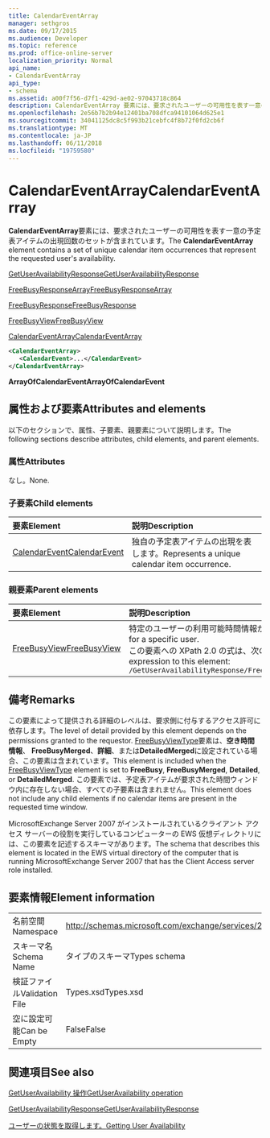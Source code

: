 ```yaml
---
title: CalendarEventArray
manager: sethgros
ms.date: 09/17/2015
ms.audience: Developer
ms.topic: reference
ms.prod: office-online-server
localization_priority: Normal
api_name:
- CalendarEventArray
api_type:
- schema
ms.assetid: a00f7f56-d7f1-429d-ae02-97043718c864
description: CalendarEventArray 要素には、要求されたユーザーの可用性を表す一意の予定表アイテムの出現回数のセットが含まれています。
ms.openlocfilehash: 2e56b7b2b94e12401ba708dfca94101064d625e1
ms.sourcegitcommit: 34041125dc8c5f993b21cebfc4f8b72f0fd2cb6f
ms.translationtype: MT
ms.contentlocale: ja-JP
ms.lasthandoff: 06/11/2018
ms.locfileid: "19759580"
---
```

# <a name="calendareventarray"></a><span data-ttu-id="d2f41-103">CalendarEventArray</span><span class="sxs-lookup"><span data-stu-id="d2f41-103">CalendarEventArray</span></span>

<span data-ttu-id="d2f41-104">**CalendarEventArray**要素には、要求されたユーザーの可用性を表す一意の予定表アイテムの出現回数のセットが含まれています。</span><span class="sxs-lookup"><span data-stu-id="d2f41-104">The **CalendarEventArray** element contains a set of unique calendar item occurrences that represent the requested user's availability.</span></span> 
  
[<span data-ttu-id="d2f41-105">GetUserAvailabilityResponse</span><span class="sxs-lookup"><span data-stu-id="d2f41-105">GetUserAvailabilityResponse</span></span>](getuseravailabilityresponse.md)
  
[<span data-ttu-id="d2f41-106">FreeBusyResponseArray</span><span class="sxs-lookup"><span data-stu-id="d2f41-106">FreeBusyResponseArray</span></span>](freebusyresponsearray.md)
  
[<span data-ttu-id="d2f41-107">FreeBusyResponse</span><span class="sxs-lookup"><span data-stu-id="d2f41-107">FreeBusyResponse</span></span>](freebusyresponse.md)
  
[<span data-ttu-id="d2f41-108">FreeBusyView</span><span class="sxs-lookup"><span data-stu-id="d2f41-108">FreeBusyView</span></span>](freebusyview.md)
  
[<span data-ttu-id="d2f41-109">CalendarEventArray</span><span class="sxs-lookup"><span data-stu-id="d2f41-109">CalendarEventArray</span></span>](calendareventarray.md)
  
```xml
<CalendarEventArray>
   <CalendarEvent>...</CalendarEvent>
</CalendarEventArray>
```

 <span data-ttu-id="d2f41-110">**ArrayOfCalendarEvent**</span><span class="sxs-lookup"><span data-stu-id="d2f41-110">**ArrayOfCalendarEvent**</span></span>
## <a name="attributes-and-elements"></a><span data-ttu-id="d2f41-111">属性および要素</span><span class="sxs-lookup"><span data-stu-id="d2f41-111">Attributes and elements</span></span>

<span data-ttu-id="d2f41-112">以下のセクションで、属性、子要素、親要素について説明します。</span><span class="sxs-lookup"><span data-stu-id="d2f41-112">The following sections describe attributes, child elements, and parent elements.</span></span>
  
### <a name="attributes"></a><span data-ttu-id="d2f41-113">属性</span><span class="sxs-lookup"><span data-stu-id="d2f41-113">Attributes</span></span>

<span data-ttu-id="d2f41-114">なし。</span><span class="sxs-lookup"><span data-stu-id="d2f41-114">None.</span></span>
  
### <a name="child-elements"></a><span data-ttu-id="d2f41-115">子要素</span><span class="sxs-lookup"><span data-stu-id="d2f41-115">Child elements</span></span>

|<span data-ttu-id="d2f41-116">**要素**</span><span class="sxs-lookup"><span data-stu-id="d2f41-116">**Element**</span></span>|<span data-ttu-id="d2f41-117">**説明**</span><span class="sxs-lookup"><span data-stu-id="d2f41-117">**Description**</span></span>|
|:-----|:-----|
|[<span data-ttu-id="d2f41-118">CalendarEvent</span><span class="sxs-lookup"><span data-stu-id="d2f41-118">CalendarEvent</span></span>](calendarevent.md) <br/> |<span data-ttu-id="d2f41-119">独自の予定表アイテムの出現を表します。</span><span class="sxs-lookup"><span data-stu-id="d2f41-119">Represents a unique calendar item occurrence.</span></span>  <br/> |
   
### <a name="parent-elements"></a><span data-ttu-id="d2f41-120">親要素</span><span class="sxs-lookup"><span data-stu-id="d2f41-120">Parent elements</span></span>

|<span data-ttu-id="d2f41-121">**要素**</span><span class="sxs-lookup"><span data-stu-id="d2f41-121">**Element**</span></span>|<span data-ttu-id="d2f41-122">**説明**</span><span class="sxs-lookup"><span data-stu-id="d2f41-122">**Description**</span></span>|
|:-----|:-----|
|[<span data-ttu-id="d2f41-123">FreeBusyView</span><span class="sxs-lookup"><span data-stu-id="d2f41-123">FreeBusyView</span></span>](freebusyview.md) <br/> |<span data-ttu-id="d2f41-124">特定のユーザーの利用可能時間情報が含まれています。</span><span class="sxs-lookup"><span data-stu-id="d2f41-124">Contains availability information for a specific user.</span></span>  <br/> <span data-ttu-id="d2f41-125">この要素への XPath 2.0 の式は、次のようにします。</span><span class="sxs-lookup"><span data-stu-id="d2f41-125">The following is the XPath 2.0 expression to this element:</span></span>  <br/>  `/GetUserAvailabilityResponse/FreeBusyResponseArray/FreeBusyResponse/FreeBusyView` <br/> |
   
## <a name="remarks"></a><span data-ttu-id="d2f41-126">備考</span><span class="sxs-lookup"><span data-stu-id="d2f41-126">Remarks</span></span>

<span data-ttu-id="d2f41-127">この要素によって提供される詳細のレベルは、要求側に付与するアクセス許可に依存します。</span><span class="sxs-lookup"><span data-stu-id="d2f41-127">The level of detail provided by this element depends on the permissions granted to the requestor.</span></span> <span data-ttu-id="d2f41-128">[FreeBusyViewType](freebusyviewtype.md)要素は、**空き時間情報**、 **FreeBusyMerged**、**詳細**、または**DetailedMerged**に設定されている場合、この要素は含まれています。</span><span class="sxs-lookup"><span data-stu-id="d2f41-128">This element is included when the [FreeBusyViewType](freebusyviewtype.md) element is set to **FreeBusy**, **FreeBusyMerged**, **Detailed**, or **DetailedMerged**.</span></span> <span data-ttu-id="d2f41-129">この要素では、予定表アイテムが要求された時間ウィンドウ内に存在しない場合、すべての子要素は含まれません。</span><span class="sxs-lookup"><span data-stu-id="d2f41-129">This element does not include any child elements if no calendar items are present in the requested time window.</span></span> 
  
<span data-ttu-id="d2f41-130">MicrosoftExchange Server 2007 がインストールされているクライアント アクセス サーバーの役割を実行しているコンピューターの EWS 仮想ディレクトリには、この要素を記述するスキーマがあります。</span><span class="sxs-lookup"><span data-stu-id="d2f41-130">The schema that describes this element is located in the EWS virtual directory of the computer that is running MicrosoftExchange Server 2007 that has the Client Access server role installed.</span></span>
  
## <a name="element-information"></a><span data-ttu-id="d2f41-131">要素情報</span><span class="sxs-lookup"><span data-stu-id="d2f41-131">Element information</span></span>

|||
|:-----|:-----|
|<span data-ttu-id="d2f41-132">名前空間</span><span class="sxs-lookup"><span data-stu-id="d2f41-132">Namespace</span></span>  <br/> |http://schemas.microsoft.com/exchange/services/2006/types  <br/> |
|<span data-ttu-id="d2f41-133">スキーマ名</span><span class="sxs-lookup"><span data-stu-id="d2f41-133">Schema Name</span></span>  <br/> |<span data-ttu-id="d2f41-134">タイプのスキーマ</span><span class="sxs-lookup"><span data-stu-id="d2f41-134">Types schema</span></span>  <br/> |
|<span data-ttu-id="d2f41-135">検証ファイル</span><span class="sxs-lookup"><span data-stu-id="d2f41-135">Validation File</span></span>  <br/> |<span data-ttu-id="d2f41-136">Types.xsd</span><span class="sxs-lookup"><span data-stu-id="d2f41-136">Types.xsd</span></span>  <br/> |
|<span data-ttu-id="d2f41-137">空に設定可能</span><span class="sxs-lookup"><span data-stu-id="d2f41-137">Can be Empty</span></span>  <br/> |<span data-ttu-id="d2f41-138">False</span><span class="sxs-lookup"><span data-stu-id="d2f41-138">False</span></span>  <br/> |
   
## <a name="see-also"></a><span data-ttu-id="d2f41-139">関連項目</span><span class="sxs-lookup"><span data-stu-id="d2f41-139">See also</span></span>



[<span data-ttu-id="d2f41-140">GetUserAvailability 操作</span><span class="sxs-lookup"><span data-stu-id="d2f41-140">GetUserAvailability operation</span></span>](getuseravailability-operation.md)
  
[<span data-ttu-id="d2f41-141">GetUserAvailabilityResponse</span><span class="sxs-lookup"><span data-stu-id="d2f41-141">GetUserAvailabilityResponse</span></span>](getuseravailabilityresponse.md)


[<span data-ttu-id="d2f41-142">ユーザーの状態を取得します。</span><span class="sxs-lookup"><span data-stu-id="d2f41-142">Getting User Availability</span></span>](http://msdn.microsoft.com/library/d4133fcb-9b0f-4e6b-aadf-a389da83516a%28Office.15%29.aspx)

